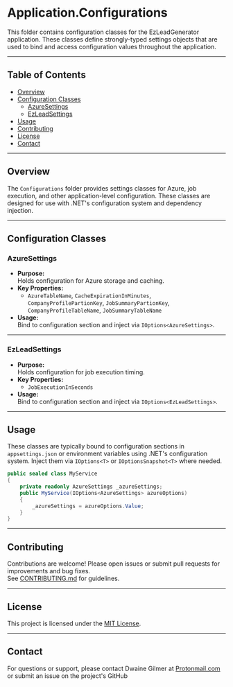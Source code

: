 # Application.Configurations

This folder contains configuration classes for the EzLeadGenerator application. These classes define strongly-typed settings objects that are used to bind and access configuration values throughout the application.

---

## Table of Contents

- [Overview](#overview)
- [Configuration Classes](#configuration-classes)
  - [AzureSettings](#azuresettings)
  - [EzLeadSettings](#ezleadsettings)
- [Usage](#usage)
- [Contributing](#contributing)
- [License](#license)
- [Contact](#contact)

---

## Overview

The `Configurations` folder provides settings classes for Azure, job execution, and other application-level configuration. These classes are designed for use with .NET's configuration system and dependency injection.

---

## Configuration Classes

### AzureSettings

- **Purpose:**  
  Holds configuration for Azure storage and caching.
- **Key Properties:**  
  - `AzureTableName`, `CacheExpirationInMinutes`, `CompanyProfilePartionKey`, `JobSummaryPartionKey`, `CompanyProfileTableName`, `JobSummaryTableName`
- **Usage:**  
  Bind to configuration section and inject via `IOptions<AzureSettings>`.

---

### EzLeadSettings

- **Purpose:**  
  Holds configuration for job execution timing.
- **Key Properties:**  
  - `JobExecutionInSeconds`
- **Usage:**  
  Bind to configuration section and inject via `IOptions<EzLeadSettings>`.

---

## Usage

These classes are typically bound to configuration sections in `appsettings.json` or environment variables using .NET's configuration system. Inject them via `IOptions<T>` or `IOptionsSnapshot<T>` where needed.

```csharp
public sealed class MyService
{
    private readonly AzureSettings _azureSettings;
    public MyService(IOptions<AzureSettings> azureOptions)
    {
        _azureSettings = azureOptions.Value;
    }
}
```

---

## Contributing

Contributions are welcome! Please open issues or submit pull requests for improvements and bug fixes.  
See [CONTRIBUTING.md](../../CONTRIBUTING.md) for guidelines.

---

## License

This project is licensed under the [MIT License](../../LICENSE).

---

## Contact

For questions or support, please contact Dwaine Gilmer at [Protonmail.com](mailto:dwaine.gilmer@protonmail.com) or submit an issue on the project's GitHub